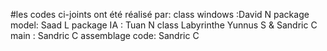 #les codes ci-joints ont été réalisé par:
class windows :David N
package model: Saad L
package IA : Tuan N
class Labyrinthe Yunnus S & Sandric C
main : Sandric C
assemblage code: Sandric C
